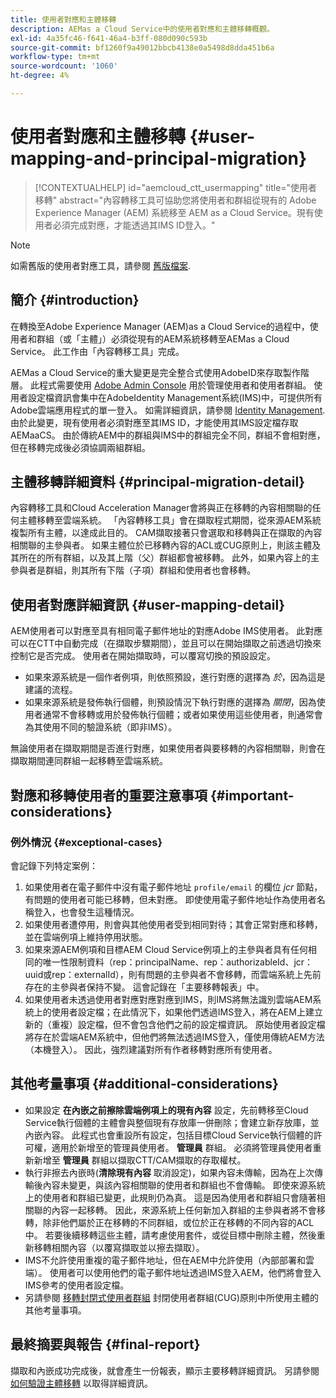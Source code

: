 ```yaml
---
title: 使用者對應和主體移轉
description: AEMas a Cloud Service中的使用者對應和主體移轉概觀。
exl-id: 4a35fc46-f641-46a4-b3ff-080d090c593b
source-git-commit: bf1260f9a49012bbcb4138e0a5498d8dda451b6a
workflow-type: tm+mt
source-wordcount: '1060'
ht-degree: 4%

---
```


# 使用者對應和主體移轉 {#user-mapping-and-principal-migration}

>[!CONTEXTUALHELP]
>id="aemcloud_ctt_usermapping"
>title="使用者移轉"
>abstract="內容轉移工具可協助您將使用者和群組從現有的 Adobe Experience Manager (AEM) 系統移至 AEM as a Cloud Service。現有使用者必須完成對應，才能透過其IMS ID登入。"

>[!NOTE]
>如需舊版的使用者對應工具，請參閱 [舊版檔案](/help/journey-migration/content-transfer-tool/user-mapping-tool-legacy/considerations-user-mapping-tool-legacy.md).

## 簡介 {#introduction}

在轉換至Adobe Experience Manager (AEM)as a Cloud Service的過程中，使用者和群組（或「主體」）必須從現有的AEM系統移轉至AEMas a Cloud Service。 此工作由「內容轉移工具」完成。

AEMas a Cloud Service的重大變更是完全整合式使用AdobeID來存取製作階層。 此程式需要使用 [Adobe Admin Console](https://helpx.adobe.com/tw/enterprise/using/admin-console.html) 用於管理使用者和使用者群組。 使用者設定檔資訊會集中在AdobeIdentity Management系統(IMS)中，可提供所有Adobe雲端應用程式的單一登入。 如需詳細資訊，請參閱 [Identity Management](https://experienceleague.adobe.com/docs/experience-manager-cloud-service/content/overview/what-is-new-and-different.html#identity-management). 由於此變更，現有使用者必須對應至其IMS ID，才能使用其IMS設定檔存取AEMaaCS。 由於傳統AEM中的群組與IMS中的群組完全不同，群組不會相對應，但在移轉完成後必須協調兩組群組。

## 主體移轉詳細資料 {#principal-migration-detail}

內容轉移工具和Cloud Acceleration Manager會將與正在移轉的內容相關聯的任何主體移轉至雲端系統。 「內容轉移工具」會在擷取程式期間，從來源AEM系統複製所有主體，以達成此目的。 CAM擷取接著只會選取和移轉與正在擷取的內容相關聯的主參與者。 如果主體位於已移轉內容的ACL或CUG原則上，則該主體及其所在的所有群組，以及其上階（父）群組都會被移轉。 此外，如果內容上的主參與者是群組，則其所有下階（子項）群組和使用者也會移轉。

## 使用者對應詳細資訊 {#user-mapping-detail}

AEM使用者可以對應至具有相同電子郵件地址的對應Adobe IMS使用者。 此對應可以在CTT中自動完成（在擷取步驟期間），並且可以在開始擷取之前透過切換來控制它是否完成。 使用者在開始擷取時，可以覆寫切換的預設設定。

* 如果來源系統是一個作者例項，則依照預設，進行對應的選擇為 _於_，因為這是建議的流程。
* 如果來源系統是發佈執行個體，則預設情況下執行對應的選擇為 _關閉_，因為使用者通常不會移轉或用於發佈執行個體；或者如果使用這些使用者，則通常會為其使用不同的驗證系統（即非IMS）。

無論使用者在擷取期間是否進行對應，如果使用者與要移轉的內容相關聯，則會在擷取期間連同群組一起移轉至雲端系統。

## 對應和移轉使用者的重要注意事項 {#important-considerations}

### 例外情況 {#exceptional-cases}

會記錄下列特定案例：

1. 如果使用者在電子郵件中沒有電子郵件地址 `profile/email` 的欄位 *jcr* 節點，有問題的使用者可能已移轉，但未對應。 即使使用電子郵件地址作為使用者名稱登入，也會發生這種情況。
2. 如果使用者遭停用，則會與其他使用者受到相同對待；其會正常對應和移轉，並在雲端例項上維持停用狀態。
3. 如果來源AEM例項和目標AEM Cloud Service例項上的主參與者具有任何相同的唯一性限制資料（rep：principalName、rep：authorizableId、jcr：uuid或rep：externalId），則有問題的主參與者不會移轉，而雲端系統上先前存在的主參與者保持不變。 這會記錄在「主要移轉報表」中。
4. 如果使用者未透過使用者對應對應對應到IMS，則IMS將無法識別雲端AEM系統上的使用者設定檔；在此情況下，如果他們透過IMS登入，將在AEM上建立新的（重複）設定檔，但不會包含他們之前的設定檔資訊。 原始使用者設定檔將存在於雲端AEM系統中，但他們將無法透過IMS登入，僅使用傳統AEM方法（本機登入）。 因此，強烈建議對所有作者移轉對應所有使用者。

## 其他考量事項 {#additional-considerations}

* 如果設定 **在內嵌之前擦除雲端例項上的現有內容** 設定，先前轉移至Cloud Service執行個體的主體會與整個現有存放庫一併刪除；會建立新存放庫，並內嵌內容。 此程式也會重設所有設定，包括目標Cloud Service執行個體的許可權，適用於新增至的管理員使用者。 **管理員** 群組。 必須將管理員使用者重新新增至 **管理員** 群組以擷取CTT/CAM擷取的存取權杖。
* 執行非擦去內嵌時(**清除現有內容** 取消設定)，如果內容未傳輸，因為在上次傳輸後內容未變更，與該內容相關聯的使用者和群組也不會傳輸。 即使來源系統上的使用者和群組已變更，此規則仍為真。 這是因為使用者和群組只會隨著相關聯的內容一起移轉。 因此，來源系統上任何新加入群組的主參與者將不會移轉，除非他們屬於正在移轉的不同群組，或位於正在移轉的不同內容的ACL中。 若要後續移轉這些主體，請考慮使用套件，或從目標中刪除主體，然後重新移轉相關內容（以覆寫擷取並以擦去擷取）。
* IMS不允許使用重複的電子郵件地址，但在AEM中允許使用（內部部署和雲端）。 使用者可以使用他們的電子郵件地址透過IMS登入AEM，他們將會登入IMS參考的使用者設定檔。
* 另請參閱 [移轉封閉式使用者群組](/help/journey-migration/content-transfer-tool/using-content-transfer-tool/closed-user-groups-migration.md) 封閉使用者群組(CUG)原則中所使用主體的其他考量事項。

## 最終摘要與報告 {#final-report}

擷取和內嵌成功完成後，就會產生一份報表，顯示主要移轉詳細資訊。 另請參閱 [如何驗證主體移轉](/help/journey-migration/content-transfer-tool/using-content-transfer-tool/validating-content-transfers.md#how-to-validate-principal-migration) 以取得詳細資訊。
